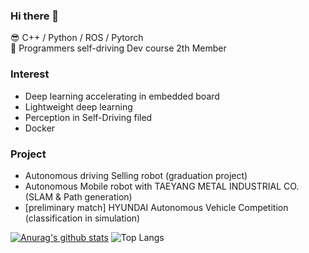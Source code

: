 ### Hi there 👋

😎 C++ / Python / ROS / Pytorch <br/>
🦁 Programmers self-driving Dev course 2th Member <br/>

### Interest
- Deep learning accelerating in embedded board
- Lightweight deep learning
- Perception in Self-Driving filed
- Docker


### Project
- Autonomous driving Selling robot (graduation project)
- Autonomous Mobile robot with TAEYANG METAL INDUSTRIAL CO. (SLAM & Path generation)
- [preliminary match] HYUNDAI Autonomous Vehicle Competition (classification in simulation)


[![Anurag's github stats](https://github-readme-stats.vercel.app/api?username=BalmyAir)](https://github.com/anuraghazra/github-readme-stats)
![Top Langs](https://github-readme-stats.vercel.app/api/top-langs/?username=BalmyAir&layout=compact)

<!--
**BalmyAir/BalmyAir** is a ✨ _special_ ✨ repository because its `README.md` (this file) appears on your GitHub profile.

Here are some ideas to get you started:

- 🔭 I’m currently working on ...
- 🌱 I’m currently learning ...
- 👯 I’m looking to collaborate on ...
- 🤔 I’m looking for help with ...
- 💬 Ask me about ...
- 📫 How to reach me: ...
- 😄 Pronouns: ...
- ⚡ Fun fact: ...
-->
